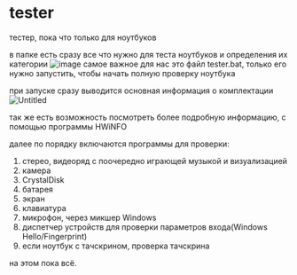 # tester
тестер, пока что только для ноутбуков


в папке есть сразу все что нужно для теста ноутбуков и определения их категории
![image](https://github.com/user-attachments/assets/f555b41c-67d8-46a7-9856-2f244b3ff454)
самое важное для нас это файл tester.bat, только его нужно запустить, чтобы начать полную проверку ноутбука

при запуске сразу выводится основная информация о комплектации
![Untitled](https://github.com/user-attachments/assets/7aa17d94-d802-4078-abbf-99ba322185d2)

так же есть возможность посмотреть более подробную информацию, с помощью программы HWiNFO

далее по порядку включаются программы для проверки:
  1. стерео, видеоряд с поочередно играющей музыкой и визуализацией
  2. камера
  3. CrystalDisk
  4. батарея
  5. экран
  6. клавиатура
  7. микрофон, через микшер Windows
  8. диспетчер устройств для проверки параметров входа(Windows Hello/Fingerprint)
  9. если ноутбук с тачскрином, проверка тачскрина

на этом пока всё.

